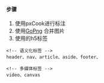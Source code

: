 #### 步骤
1. 使用pxCook进行标注
2. 使用[GoPng](http://alloyteam.github.io/gopng/###) 合并图片
3. 使用的h5标签
```
<!-- 语义化标签 -->
header、nav、article、aside、footer、

<!-- 多媒体标签 -->
video、canvas

```